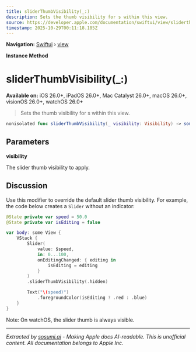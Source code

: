 ```yaml
---
title: sliderThumbVisibility(_:)
description: Sets the thumb visibility for s within this view.
source: https://developer.apple.com/documentation/swiftui/view/sliderthumbvisibility(_:)
timestamp: 2025-10-29T00:11:18.185Z
---
```


**Navigation:** [Swiftui](/documentation/swiftui) › [view](/documentation/swiftui/view)

**Instance Method**

# sliderThumbVisibility(_:)

**Available on:** iOS 26.0+, iPadOS 26.0+, Mac Catalyst 26.0+, macOS 26.0+, visionOS 26.0+, watchOS 26.0+

> Sets the thumb visibility for s within this view.

```swift
nonisolated func sliderThumbVisibility(_ visibility: Visibility) -> some View
```

## Parameters

**visibility**

The slider thumb visibility to apply.



## Discussion

Use this modifier to override the default slider thumb visibility. For example, the code below creates a `Slider` without an indicator:

```swift
@State private var speed = 50.0
@State private var isEditing = false

var body: some View {
    VStack {
        Slider(
            value: $speed,
            in: 0...100,
            onEditingChanged: { editing in
                isEditing = editing
            }
        )
        .sliderThumbVisibility(.hidden)

        Text("\(speed)")
            .foregroundColor(isEditing ? .red : .blue)
    }
}
```

Note: On watchOS, the slider thumb is always visible.

---

*Extracted by [sosumi.ai](https://sosumi.ai) - Making Apple docs AI-readable.*
*This is unofficial content. All documentation belongs to Apple Inc.*
